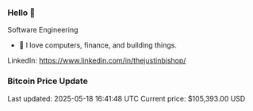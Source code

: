 ### Hello 🤙  

Software Engineering

- 🔭 I love computers, finance, and building things.
  
LinkedIn: https://www.linkedin.com/in/thejustinbishop/  




































































































































































































































































### Bitcoin Price Update
Last updated: 2025-05-18 16:41:48 UTC
Current price: $105,393.00 USD
